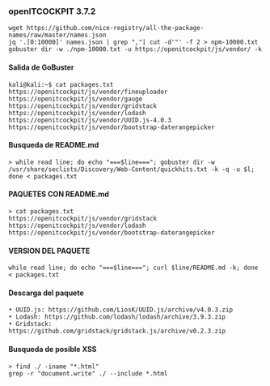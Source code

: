 ### openITCOCKPIT 3.7.2

```
wget https://github.com/nice-registry/all-the-package-names/raw/master/names.json
jq '.[0:10000]' names.json | grep ","| cut -d'"' -f 2 > npm-10000.txt
gobuster dir -w ./npm-10000.txt -u https://openitcockpit/js/vendor/ -k
```

#### Salida de GoBuster
```
kali@kali:~$ cat packages.txt 
https://openitcockpit/js/vendor/fineuploader https://openitcockpit/js/vendor/gauge 
https://openitcockpit/js/vendor/gridstack https://openitcockpit/js/vendor/lodash 
https://openitcockpit/js/vendor/UUID.js-4.0.3 
https://openitcockpit/js/vendor/bootstrap-daterangepicker
```

#### Busqueda de README.md
```
> while read line; do echo "===$line==="; gobuster dir -w /usr/share/seclists/Discovery/Web-Content/quickhits.txt -k -q -u $l; done < packages.txt
```

#### PAQUETES CON README.md
```
> cat packages.txt
https://openitcockpit/js/vendor/gridstack 
https://openitcockpit/js/vendor/lodash 
https://openitcockpit/js/vendor/bootstrap-daterangepicker
```

#### VERSION DEL PAQUETE
```
while read line; do echo "===$line==="; curl $line/README.md -k; done < packages.txt
```

#### Descarga del paquete
```
• UUID.js: https://github.com/LiosK/UUID.js/archive/v4.0.3.zip 
• Lodash: https://github.com/lodash/lodash/archive/3.9.3.zip 
• Gridstack: https://github.com/gridstack/gridstack.js/archive/v0.2.3.zip 
```

#### Busqueda de posible XSS
```
> find ./ -iname "*.html"
grep -r "document.write" ./ --include *.html
```

